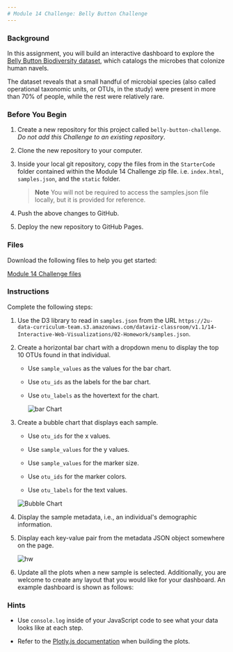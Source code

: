 ```yaml
---
# Module 14 Challenge: Belly Button Challenge
---
```


<div id="bootcamp"><img style="display: none;" src="https://static.bc-edx.com/data/dl-1-2/m14/lms/img/banner.jpg" alt="lesson banner" />

### Background

In this assignment, you will build an interactive dashboard to explore the [Belly Button Biodiversity dataset](http://robdunnlab.com/projects/belly-button-biodiversity/), which catalogs the microbes that colonize human navels.

The dataset reveals that a small handful of microbial species (also called operational taxonomic units, or OTUs, in the study) were present in more than 70% of people, while the rest were relatively rare.

### Before You Begin

1. Create a new repository for this project called `belly-button-challenge`. *Do not add this Challenge to an existing repository*.

2. Clone the new repository to your computer.

3. Inside your local git repository, copy the files from in the `StarterCode` folder contained within the Module 14 Challenge zip file. i.e. `index.html`, `samples.json`, and the `static` folder.

    > **Note** You will not be required to access the samples.json file locally, but it is provided for reference.

4. Push the above changes to GitHub.

5. Deploy the new repository to GitHub Pages.

### Files

Download the following files to help you get started:

[Module 14 Challenge files](https://static.bc-edx.com/data/dl-1-2/m14/lms/starter/Starter_Code.zip)

### Instructions

Complete the following steps:

1. Use the D3 library to read in `samples.json` from the URL `https://2u-data-curriculum-team.s3.amazonaws.com/dataviz-classroom/v1.1/14-Interactive-Web-Visualizations/02-Homework/samples.json`.

2. Create a horizontal bar chart with a dropdown menu to display the top 10 OTUs found in that individual.

    * Use `sample_values` as the values for the bar chart.

    * Use `otu_ids` as the labels for the bar chart.

    * Use `otu_labels` as the hovertext for the chart.

      ![bar Chart](https://static.bc-edx.com/data/dl-1-2/m14/lms/img/hw01.jpg)

3. Create a bubble chart that displays each sample.

    * Use `otu_ids` for the x values.

    * Use `sample_values` for the y values.

    * Use `sample_values` for the marker size.

    * Use `otu_ids` for the marker colors.

    * Use `otu_labels` for the text values.

    ![Bubble Chart](https://static.bc-edx.com/data/dl-1-2/m14/lms/img/bubble_chart.jpg)

4. Display the sample metadata, i.e., an individual's demographic information.

5. Display each key-value pair from the metadata JSON object somewhere on the page.

    ![hw](https://static.bc-edx.com/data/dl-1-2/m14/lms/img/hw03.jpg)

6. Update all the plots when a new sample is selected. Additionally, you are welcome to create any layout that you would like for your dashboard. An example dashboard is shown as follows:




### Hints

* Use `console.log` inside of your JavaScript code to see what your data looks like at each step.

* Refer to the [Plotly.js documentation](https://plot.ly/javascript/) when building the plots.

